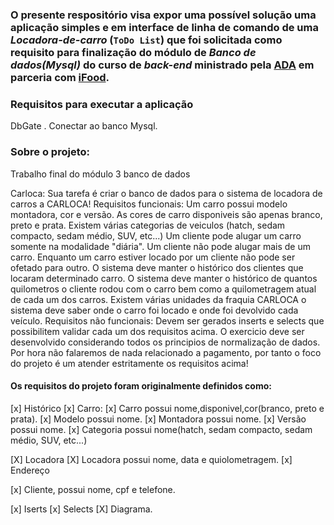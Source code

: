 ### O presente respositório visa expor uma possível solução uma aplicação simples e em interface de linha de comando de uma _Locadora-de-carro_ (`ToDo List`) que foi solicitada como requisito para finalização do módulo de _Banco de dados(Mysql)_ do curso de _back-end_ ministrado pela [ADA](https://ada.tech/) em parceria com [iFood](https://www.ifood.com.br/).

### Requisitos para executar a aplicação
DbGate .
Conectar ao banco Mysql.
### Sobre o projeto:
Trabalho final do módulo 3 banco de dados

Carloca:
Sua tarefa é criar o banco de dados para o sistema de locadora de carros a CARLOCA!
Requisitos funcionais:
Um carro possui modelo montadora, cor e versão.
As cores de carro disponiveis são apenas branco, preto e prata.
Existem várias categorias de veiculos (hatch, sedam compacto, sedam médio, SUV, etc...)
Um cliente pode alugar um carro somente na modalidade "diária".
Um cliente não pode alugar mais de um carro.
Enquanto um carro estiver locado por um cliente não pode ser ofetado para outro.
O sistema deve manter o histórico dos clientes que locaram determinado carro.
O sistema deve manter o histórico de quantos quilometros o cliente rodou com o carro bem como a quilometragem atual de cada um dos carros.
Existem várias unidades da fraquia CARLOCA o sistema deve saber onde o carro foi locado e onde foi devolvido cada veículo.
Requisitos não funcionais:
Devem ser gerados inserts e selects que possibilitem validar cada um dos requisitos acima.
O exercicio deve ser desenvolvido considerando todos os principios de normalização de dados.
Por hora não falaremos de nada relacionado a pagamento, por tanto o foco do projeto é um atender estritamente os requisitos acima!

#### Os requisitos do projeto foram originalmente definidos como:

[x] Histórico
[x] Carro:
[x] Carro possui nome,disponivel,cor(branco, preto e prata).
[x] Modelo possui nome.
[x] Montadora possui nome.
[x] Versão possui nome.
[x] Categoria possui nome(hatch, sedam compacto, sedam médio, SUV, etc...)

[X]  Locadora
[X]  Locadora possui nome, data e quiolometragem.
[x]  Endereço

[x] Cliente, possui nome, cpf e telefone.

[x] Iserts
[x] Selects
[X] Diagrama.

